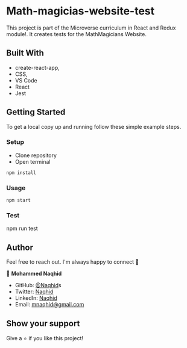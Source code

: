 # Math-magicias-website-test

This project is part of the Microverse curriculum in React and Redux module!. It creates tests for the MathMagicians Website.

## Built With

- create-react-app,
- CSS,
- VS Code
- React
- Jest

## Getting Started

To get a local copy up and running follow these simple example steps.

### Setup

- Clone repository
- Open terminal

```
npm install
```

### Usage

```
npm start
```

### Test

npm run test

## Author

Feel free to reach out. I'm always happy to connect :slightly_smiling_face:


👤 **Mohammed Naqhid**

- GitHub: [@Naqhid](https://github.com/Naqhid)s
- Twitter: [Naqhid](https://twitter.com/naqhid)
- LinkedIn: [Naqhid](https://www.linkedin.com/in/mohammed-naqhid-ab3080189/)
- Email: mnaqhid@gmail.com

## Show your support

Give a ⭐️ if you like this project!



